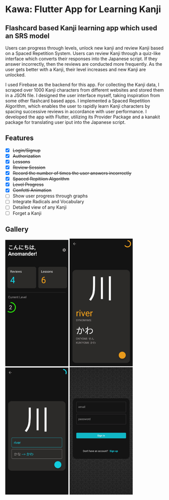 # Kawa: Flutter App for Learning Kanji 
## Flashcard based Kanji learning app which used an SRS model
Users can progress through levels, unlock new kanji and review Kanji based on a Spaced Repetition System. Users can review Kanji through a quiz-like interface which converts their responses into the Japanese script. If they answer incorrectly, then the reviews are conducted more frequently. As the user gets better with a Kanji, their level increases and new Kanji are unlocked.

I used Firebase as the backend for this app. For collecting the Kanji data, I scraped over 1000 Kanji characters from different websites and stored them in a JSON file. I designed the user interface myself, taking inspiration from some other flashcard based apps. I implemented a Spaced Repetition Algorithm, which enables the user to rapidly learn Kanji characters by spacing successive reviews in accordance with user performance. I developed the app with Flutter, utilizing its Provider Package and a kanakit package for translating user iput into the Japanese script.

## Features
  - [x] ~~Login/Signup~~
  - [x] ~~Authorization~~
  - [x] ~~Lessons~~
  - [x] ~~Review Session~~
  - [x] ~~Record the number of times the user answers incorrectly~~
  - [x] ~~Spaced Repitiion Algorithm~~
  - [x] ~~Level Progress~~
  - [x] ~~Confetti Animation~~
  - [ ] Show user progress through graphs
  - [ ] Integrate Radicals and Vocabulary
  - [ ] Detailed view of any Kanji
  - [ ] Forget a Kanji
  
## Gallery
<p>
  <img src="./screenshots/home.jpg" width="200" />
  <img src="./screenshots/lesson.jpg" width="200" /> 
  <img src="./screenshots/review-back.jpg" width="200" /> 
  <img src="./screenshots/auth.jpg" width="200" /> 
</p>
